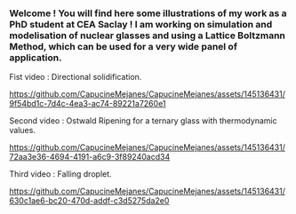 ### Welcome ! You will find here some illustrations of my work as a PhD student at CEA Saclay ! I am working on simulation and modelisation of nuclear glasses and using a Lattice Boltzmann Method, which can be used for a very wide panel of application.

Fist video : Directional solidification. 


<!--
**CapucineMejanes/CapucineMejanes** is a ✨ _special_ ✨ repository because its `README.md` (this file) appears on your GitHub profile.

Here are some ideas to get you started:

- 🔭 I’m currently working on ...
- 🌱 I’m currently learning ...
- 👯 I’m looking to collaborate on ...
- 🤔 I’m looking for help with ...
- 💬 Ask me about ...
- 📫 How to reach me: ...




- 😄 Pronouns: ...
- ⚡ Fun fact: ...
-->

https://github.com/CapucineMejanes/CapucineMejanes/assets/145136431/9f54bd1c-7d4c-4ea3-ac74-89221a7260e1


Second video : Ostwald Ripening for a ternary glass with thermodynamic values.


https://github.com/CapucineMejanes/CapucineMejanes/assets/145136431/72aa3e36-4694-4191-a6c9-3f89240acd34


Third video : Falling droplet.




https://github.com/CapucineMejanes/CapucineMejanes/assets/145136431/630c1ae6-bc20-470d-addf-c3d5275da2e0






